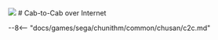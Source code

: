 <img class="header-logo" src="/img/sega/chunithm/sunplus/logo.png">
# Cab-to-Cab over Internet

--8<-- "docs/games/sega/chunithm/common/chusan/c2c.md"
